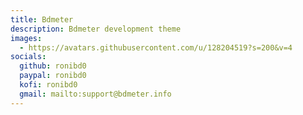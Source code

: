 ```yaml
---
title: Bdmeter
description: Bdmeter development theme
images:
  - https://avatars.githubusercontent.com/u/128204519?s=200&v=4
socials:
  github: ronibd0
  paypal: ronibd0
  kofi: ronibd0
  gmail: mailto:support@bdmeter.info
---
```

